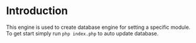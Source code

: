 # Introduction

This engine is used to create database engine for setting a specific module.
To get start simply run `php index.php` to auto update database.